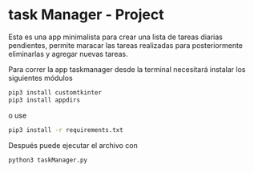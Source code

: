 # task Manager - Project
Esta es una app minimalista para crear una lista de tareas diarias pendientes, permite maracar las tareas realizadas para posteriormente eliminarlas y agregar nuevas tareas. 

Para correr la app taskmanager desde la terminal
necesitará instalar los siguientes módulos

```sh
pip3 install customtkinter
pip3 install appdirs

```

o use 

```sh
pip3 install -r requirements.txt
```
Después puede ejecutar el archivo con

```sh
python3 taskManager.py
```